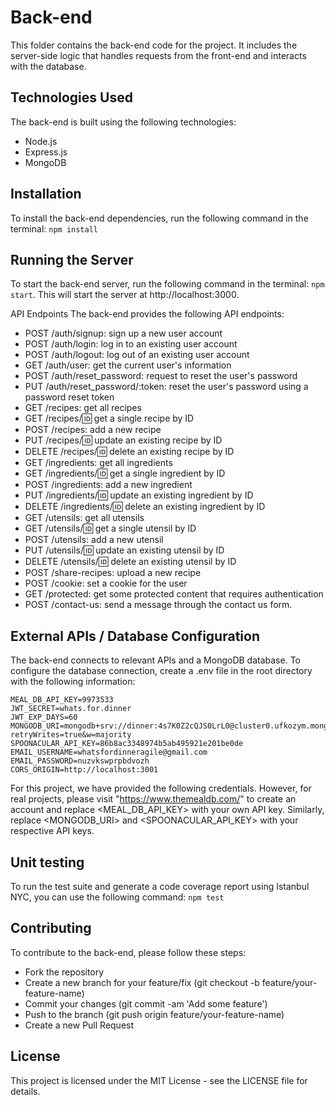 # Back-end
This folder contains the back-end code for the project. It includes the server-side logic that handles requests from the front-end and interacts with the database.

## Technologies Used
The back-end is built using the following technologies:
- Node.js
- Express.js
- MongoDB

## Installation
To install the back-end dependencies, run the following command in the terminal:
`npm install`

## Running the Server
To start the back-end server, run the following command in the terminal:
`npm start`.
This will start the server at http://localhost:3000.

API Endpoints
The back-end provides the following API endpoints:

- POST /auth/signup: sign up a new user account
- POST /auth/login: log in to an existing user account
- POST /auth/logout: log out of an existing user account
- GET /auth/user: get the current user's information
- POST /auth/reset_password: request to reset the user's password
- PUT /auth/reset_password/:token: reset the user's password using a password reset token
- GET /recipes: get all recipes
- GET /recipes/:id: get a single recipe by ID
- POST /recipes: add a new recipe
- PUT /recipes/:id: update an existing recipe by ID
- DELETE /recipes/:id: delete an existing recipe by ID
- GET /ingredients: get all ingredients
- GET /ingredients/:id: get a single ingredient by ID
- POST /ingredients: add a new ingredient
- PUT /ingredients/:id: update an existing ingredient by ID
- DELETE /ingredients/:id: delete an existing ingredient by ID
- GET /utensils: get all utensils
- GET /utensils/:id: get a single utensil by ID
- POST /utensils: add a new utensil
- PUT /utensils/:id: update an existing utensil by ID
- DELETE /utensils/:id: delete an existing utensil by ID
- POST /share-recipes: upload a new recipe
- POST /cookie: set a cookie for the user
- GET /protected: get some protected content that requires authentication
- POST /contact-us: send a message through the contact us form.

## External APIs / Database Configuration
The back-end connects to relevant APIs and a MongoDB database. To configure the database connection, create a .env file in the root directory with the following information:
```
MEAL_DB_API_KEY=9973533
JWT_SECRET=whats.for.dinner
JWT_EXP_DAYS=60
MONGODB_URI=mongodb+srv://dinner:4s7K0Z2cQJS0LrL0@cluster0.ufkozym.mongodb.net/test?retryWrites=true&w=majority
SPOONACULAR_API_KEY=86b8ac3348974b5ab495921e201be0de
EMAIL_USERNAME=whatsfordinneragile@gmail.com
EMAIL_PASSWORD=nuzvkswprpbdvozh
CORS_ORIGIN=http://localhost:3001
```
For this project, we have provided the following credentials. However, for real projects, please visit "https://www.themealdb.com/" to create an account and replace <MEAL_DB_API_KEY> with your own API key. Similarly, replace <MONGODB_URI> and <SPOONACULAR_API_KEY> with your respective API keys.

## Unit testing
To run the test suite and generate a code coverage report using Istanbul NYC, you can use the following command:
`npm test`

## Contributing
To contribute to the back-end, please follow these steps:

- Fork the repository
- Create a new branch for your feature/fix (git checkout -b feature/your-feature-name)
- Commit your changes (git commit -am 'Add some feature')
- Push to the branch (git push origin feature/your-feature-name)
- Create a new Pull Request

## License
This project is licensed under the MIT License - see the LICENSE file for details.